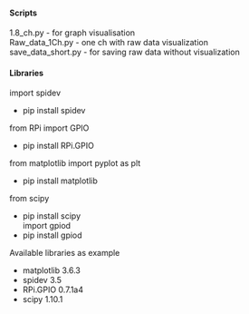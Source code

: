 #### Scripts   
1.8_ch.py - for graph visualisation   
Raw_data_1Ch.py - one ch with raw data visualization    
save_data_short.py - for saving raw data without visualization    


#### Libraries 
import spidev  
  - pip install spidev

from RPi import GPIO
  - pip install RPi.GPIO

from matplotlib import pyplot as plt   
  - pip install matplotlib

from scipy
  - pip install scipy  
import gpiod
  - pip install gpiod  

Available libraries as example 
  - matplotlib                         3.6.3
  - spidev                             3.5  
  - RPi.GPIO                           0.7.1a4
  - scipy                              1.10.1
